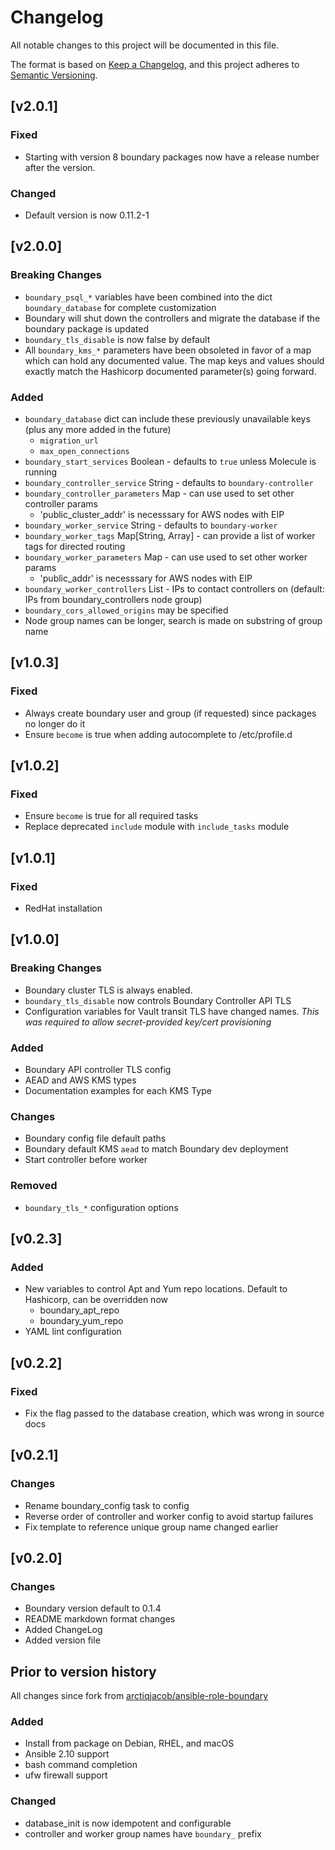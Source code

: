 # Changelog

All notable changes to this project will be documented in this file.

The format is based on [Keep a Changelog](https://keepachangelog.com/en/1.0.0/),
and this project adheres to [Semantic Versioning](https://semver.org/spec/v2.0.0.html).

## [v2.0.1]

### Fixed

- Starting with version 8 boundary packages now have a release number after the version.

### Changed

- Default version is now 0.11.2-1

## [v2.0.0]

### Breaking Changes

- `boundary_psql_*` variables have been combined into the dict `boundary_database` for complete customization
- Boundary will shut down the controllers and migrate the database if the boundary package is updated
- `boundary_tls_disable` is now false by default
- All `boundary_kms_*` parameters have been obsoleted in favor of a map which can hold any documented value.
  The map keys and values should exactly match the Hashicorp documented parameter(s) going forward.

### Added

- `boundary_database` dict can include these previously unavailable keys (plus any more added in the future)
  - `migration_url`
  - `max_open_connections`
- `boundary_start_services` Boolean - defaults to `true` unless Molecule is running
- `boundary_controller_service` String - defaults to `boundary-controller`
- `boundary_controller_parameters` Map - can use used to set other controller params
  - 'public_cluster_addr' is necesssary for AWS nodes with EIP
- `boundary_worker_service` String - defaults to `boundary-worker`
- `boundary_worker_tags` Map[String, Array] - can provide a list of worker tags for directed routing
- `boundary_worker_parameters` Map - can use used to set other worker params
  - 'public_addr' is necesssary for AWS nodes with EIP
- `boundary_worker_controllers` List - IPs to contact controllers on (default: IPs from boundary_controllers node group)
- `boundary_cors_allowed_origins` may be specified
- Node group names can be longer, search is made on substring of group name

## [v1.0.3]

### Fixed

- Always create boundary user and group (if requested) since packages no longer do it
- Ensure `become` is true when adding autocomplete to /etc/profile.d

## [v1.0.2]

### Fixed

- Ensure `become` is true for all required tasks
- Replace deprecated `include` module with `include_tasks` module

## [v1.0.1]

### Fixed

- RedHat installation

## [v1.0.0]

### Breaking Changes

- Boundary cluster TLS is always enabled.
- `boundary_tls_disable` now controls Boundary Controller API TLS
- Configuration variables for Vault transit TLS have changed names.
  *This was required to allow secret-provided key/cert provisioning*

### Added

- Boundary API controller TLS config
- AEAD and AWS KMS types
- Documentation examples for each KMS Type

### Changes

- Boundary config file default paths
- Boundary default KMS `aead` to match Boundary dev deployment
- Start controller before worker

### Removed

- `boundary_tls_*` configuration options

## [v0.2.3]

### Added

- New variables to control Apt and Yum repo locations. Default to Hashicorp, can be overridden now
  - boundary_apt_repo
  - boundary_yum_repo
- YAML lint configuration

## [v0.2.2]

### Fixed

- Fix the flag passed to the database creation, which was wrong in source docs

## [v0.2.1]

### Changes

- Rename boundary_config task to config
- Reverse order of controller and worker config to avoid startup failures
- Fix template to reference unique group name changed earlier

## [v0.2.0]

### Changes

- Boundary version default to 0.1.4
- README markdown format changes
- Added ChangeLog
- Added version file

## Prior to version history

All changes since fork from [arctiqjacob/ansible-role-boundary](https://github.com/arctiqjacob/ansible-role-boundary)

### Added

- Install from package on Debian, RHEL, and macOS
- Ansible 2.10 support
- bash command completion
- ufw firewall support

### Changed

- database_init is now idempotent and configurable
- controller and worker group names have `boundary_` prefix
